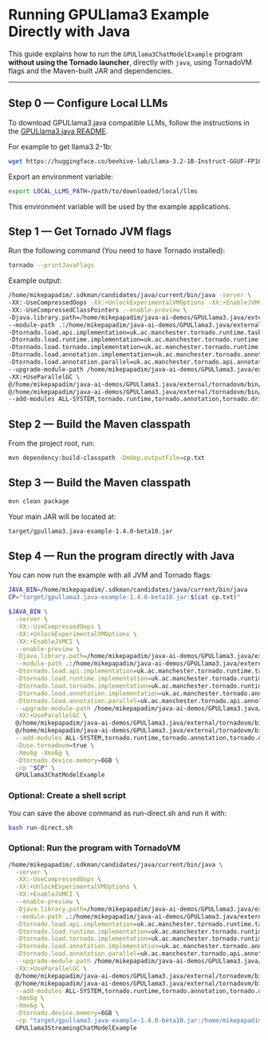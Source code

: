 # Running GPULlama3 Example Directly with Java

This guide explains how to run the `GPULlama3ChatModelExample` program **without using the Tornado launcher**, directly with `java`, using TornadoVM flags and the Maven-built JAR and dependencies.

---

## **Step 0 — Configure Local LLMs**

To download GPULlama3.java compatible LLMs, follow the instructions in the [GPULlama3.java README](https://github.com/beehive-lab/GPULlama3.java/blob/main/README.md).

For example to get llama3.2-1b:
```bash
wget https://huggingface.co/beehive-lab/Llama-3.2-1B-Instruct-GGUF-FP16/resolve/main/beehive-llama-3.2-1b-instruct-fp16.gguf
```

Export an environment variable:

```bash
export LOCAL_LLMS_PATH=/path/to/downloaded/local/llms
```

This environment variable will be used by the example applications.

## **Step 1 — Get Tornado JVM flags**

Run the following command (You need to have Tornado installed):

```bash
tornado --printJavaFlags
```

Example output:

```bash
/home/mikepapadim/.sdkman/candidates/java/current/bin/java -server \
-XX:-UseCompressedOops -XX:+UnlockExperimentalVMOptions -XX:+EnableJVMCI \
-XX:-UseCompressedClassPointers --enable-preview \
-Djava.library.path=/home/mikepapadim/java-ai-demos/GPULlama3.java/external/tornadovm/bin/sdk/lib \
--module-path .:/home/mikepapadim/java-ai-demos/GPULlama3.java/external/tornadovm/bin/sdk/share/java/tornado \
-Dtornado.load.api.implementation=uk.ac.manchester.tornado.runtime.tasks.TornadoTaskGraph \
-Dtornado.load.runtime.implementation=uk.ac.manchester.tornado.runtime.TornadoCoreRuntime \
-Dtornado.load.tornado.implementation=uk.ac.manchester.tornado.runtime.common.Tornado \
-Dtornado.load.annotation.implementation=uk.ac.manchester.tornado.annotation.ASMClassVisitor \
-Dtornado.load.annotation.parallel=uk.ac.manchester.tornado.api.annotations.Parallel \
--upgrade-module-path /home/mikepapadim/java-ai-demos/GPULlama3.java/external/tornadovm/bin/sdk/share/java/graalJars \
-XX:+UseParallelGC \
@/home/mikepapadim/java-ai-demos/GPULlama3.java/external/tornadovm/bin/sdk/etc/exportLists/common-exports \
@/home/mikepapadim/java-ai-demos/GPULlama3.java/external/tornadovm/bin/sdk/etc/exportLists/opencl-exports \
--add-modules ALL-SYSTEM,tornado.runtime,tornado.annotation,tornado.drivers.common,tornado.drivers.opencl
```

## **Step 2 — Build the Maven classpath**

From the project root, run:

```bash
mvn dependency:build-classpath -Dmdep.outputFile=cp.txt
```

## **Step 3 — Build the Maven classpath**

```bash
mvn clean package
```

Your main JAR will be located at:
```bash
target/gpullama3.java-example-1.4.0-beta10.jar
```

## **Step 4 — Run the program directly with Java**
You can now run the example with all JVM and Tornado flags:

```bash
JAVA_BIN=/home/mikepapadim/.sdkman/candidates/java/current/bin/java
CP="target/gpullama3.java-example-1.4.0-beta10.jar:$(cat cp.txt)"

$JAVA_BIN \
  -server \
  -XX:-UseCompressedOops \
  -XX:+UnlockExperimentalVMOptions \
  -XX:+EnableJVMCI \
  --enable-preview \
  -Djava.library.path=/home/mikepapadim/java-ai-demos/GPULlama3.java/external/tornadovm/bin/sdk/lib \
  --module-path .:/home/mikepapadim/java-ai-demos/GPULlama3.java/external/tornadovm/bin/sdk/share/java/tornado \
  -Dtornado.load.api.implementation=uk.ac.manchester.tornado.runtime.tasks.TornadoTaskGraph \
  -Dtornado.load.runtime.implementation=uk.ac.manchester.tornado.runtime.TornadoCoreRuntime \
  -Dtornado.load.tornado.implementation=uk.ac.manchester.tornado.runtime.common.Tornado \
  -Dtornado.load.annotation.implementation=uk.ac.manchester.tornado.annotation.ASMClassVisitor \
  -Dtornado.load.annotation.parallel=uk.ac.manchester.tornado.api.annotations.Parallel \
  --upgrade-module-path /home/mikepapadim/java-ai-demos/GPULlama3.java/external/tornadovm/bin/sdk/share/java/graalJars \
  -XX:+UseParallelGC \
  @/home/mikepapadim/java-ai-demos/GPULlama3.java/external/tornadovm/bin/sdk/etc/exportLists/common-exports \
  @/home/mikepapadim/java-ai-demos/GPULlama3.java/external/tornadovm/bin/sdk/etc/exportLists/opencl-exports \
  --add-modules ALL-SYSTEM,tornado.runtime,tornado.annotation,tornado.drivers.common,tornado.drivers.opencl \
  -Duse.tornadovm=true \
  -Xms6g -Xmx6g \
  -Dtornado.device.memory=6GB \
  -cp "$CP" \
  GPULlama3ChatModelExample

```

### Optional: Create a shell script
You can save the above command as run-direct.sh and run it with:
```bash
bash run-direct.sh
```


### Optional: Run the program with TornadoVM
```bash
/home/mikepapadim/.sdkman/candidates/java/current/bin/java \
  -server \
  -XX:-UseCompressedOops \
  -XX:+UnlockExperimentalVMOptions \
  -XX:+EnableJVMCI \
  --enable-preview \
  -Djava.library.path=/home/mikepapadim/java-ai-demos/GPULlama3.java/external/tornadovm/bin/sdk/lib \
  --module-path .:/home/mikepapadim/java-ai-demos/GPULlama3.java/external/tornadovm/bin/sdk/share/java/tornado \
  -Dtornado.load.api.implementation=uk.ac.manchester.tornado.runtime.tasks.TornadoTaskGraph \
  -Dtornado.load.runtime.implementation=uk.ac.manchester.tornado.runtime.TornadoCoreRuntime \
  -Dtornado.load.tornado.implementation=uk.ac.manchester.tornado.runtime.common.Tornado \
  -Dtornado.load.annotation.implementation=uk.ac.manchester.tornado.annotation.ASMClassVisitor \
  -Dtornado.load.annotation.parallel=uk.ac.manchester.tornado.api.annotations.Parallel \
  --upgrade-module-path /home/mikepapadim/java-ai-demos/GPULlama3.java/external/tornadovm/bin/sdk/share/java/graalJars \
  -XX:+UseParallelGC \
  @/home/mikepapadim/java-ai-demos/GPULlama3.java/external/tornadovm/bin/sdk/etc/exportLists/common-exports \
  @/home/mikepapadim/java-ai-demos/GPULlama3.java/external/tornadovm/bin/sdk/etc/exportLists/opencl-exports \
  --add-modules ALL-SYSTEM,tornado.runtime,tornado.annotation,tornado.drivers.common,tornado.drivers.opencl \
  -Xms6g \
  -Xmx6g \
  -Dtornado.device.memory=6GB \
  -cp "target/gpullama3.java-example-1.4.0-beta10.jar:/home/mikepapadim/.m2/repository/dev/langchain4j/langchain4j-core/1.5.0-SNAPSHOT/langchain4j-core-1.5.0-SNAPSHOT.jar:/home/mikepapadim/.m2/repository/com/fasterxml/jackson/core/jackson-annotations/2.19.2/jackson-annotations-2.19.2.jar:/home/mikepapadim/.m2/repository/com/fasterxml/jackson/core/jackson-core/2.19.2/jackson-core-2.19.2.jar:/home/mikepapadim/.m2/repository/com/fasterxml/jackson/core/jackson-databind/2.19.2/jackson-databind-2.19.2.jar:/home/mikepapadim/.m2/repository/org/slf4j/slf4j-api/2.0.17/slf4j-api-2.0.17.jar:/home/mikepapadim/.m2/repository/org/jspecify/jspecify/1.0.0/jspecify-1.0.0.jar:/home/mikepapadim/.m2/repository/dev/langchain4j/langchain4j-gpu-llama3/1.5.0-SNAPSHOT/langchain4j-gpu-llama3-1.5.0-SNAPSHOT.jar:/home/mikepapadim/.m2/repository/org/beehive/gpullama3/gpu-llama3/2.0-SNAPSHOT/gpu-llama3-2.0-SNAPSHOT.jar" \
  GPULlama3StreamingChatModelExample

```